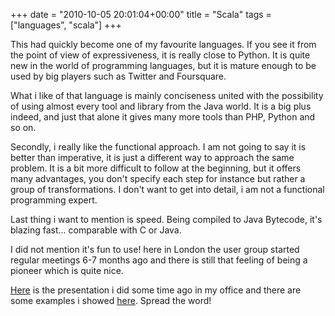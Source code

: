 +++
date = "2010-10-05 20:01:04+00:00"
title = "Scala"
tags = ["languages", "scala"]
+++

This had quickly become one of my favourite languages. If you see it from the point of view of expressiveness, it is really close to Python. It is quite new in the world of programming languages, but it is mature enough to be used by big players such as Twitter and Foursquare.

What i like of that language is mainly conciseness united with the possibility of using almost every tool and library from the Java world. It is a big plus indeed, and just that alone it gives many more tools than PHP, Python and so on.

Secondly, i really like the functional approach. I am not going to say it is better than imperative, it is just a different way to approach the same problem. It is a bit more difficult to follow at the beginning, but it offers many advantages, you don't specify each step for instance but rather a group of transformations. I don't want to get into detail, i am not a functional programming expert.

Last thing i want to mention is speed. Being compiled to Java Bytecode, it's blazing fast... comparable with C or Java.

I did not mention it's fun to use! here in London the user group started regular meetings 6-7 months ago and there is still that feeling of being a pioneer which is quite nice.

<a href='http://web2dot5.files.wordpress.com/2010/10/scala-presentation.pdf'>Here</a> is the presentation i did some time ago in my office and there are some examples i showed <a href="http://gist.github.com/501552">here</a>. Spread the word!